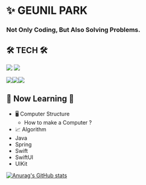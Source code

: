 # ✨ GEUNIL PARK



### Not Only Coding, But Also Solving Problems.


## 🛠 TECH 🛠 

 

<img src="https://img.shields.io/badge/Swiff-3766AB?style=flat-square&logo=Swift&logoColor=white"/>
<img src="https://img.shields.io/badge/Java-F7DF1E?style=flat-square&logo=Java&logoColor=black"/>

<img src="https://img.shields.io/badge/SwiftUI-61DAFB?style=flat-square&logo=SwiftUI&logoColor=black"/><img src="https://img.shields.io/badge/UIKit-4FC08D?style=flat-square&logo=UIKit&logoColor=white"/><img src="https://img.shields.io/badge/Spring-000000?style=flat-square&logo=Spring&logoColor=white"/>

## 🌱 Now Learning 🌱


  
- 🖥 Computer Structure
  - How to make a Computer ? 
- 📈 Algorithm
- Java
- Spring
- Swift
- SwiftUI
- UIKit 


[![Anurag's GitHub stats](https://github-readme-stats.vercel.app/api?username=Valentino1994)](https://github.com/anuraghazra/github-readme-stats)
